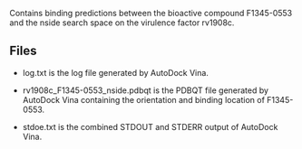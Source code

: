 Contains binding predictions between the bioactive compound F1345-0553 and the nside search space on the virulence factor rv1908c.

## Files

- log.txt is the log file generated by AutoDock Vina.

- rv1908c_F1345-0553_nside.pdbqt is the PDBQT file generated by AutoDock Vina containing the orientation and binding location of F1345-0553.

- stdoe.txt is the combined STDOUT and STDERR output of AutoDock Vina.

